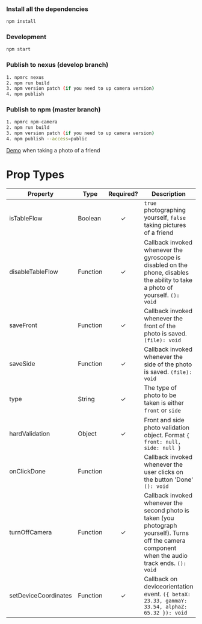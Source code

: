 ### Install all the dependencies 
```sh
npm install
```

### Development
```sh
npm start 
```

### Publish to nexus (develop branch)
```sh
1. npmrc nexus
2. npm run build 
3. npm version patch (if you need to up camera version)
4. npm publish
```

### Publish to npm (master branch)
```sh
1. npmrc npm-camera
2. npm run build 
3. npm version patch (if you need to up camera version)
4. npm publish --access=public
```

[Demo](https://codesandbox.io/s/modern-bird-7bztd) when taking a photo of a friend

# Prop Types
| Property | Type | Required? | Description
| ------ | ------ | :------: | ------ |
| isTableFlow | Boolean | ✓ | `true` photographing yourself, `false` taking pictures of a friend |
| disableTableFlow | Function | ✓ | Callback invoked whenever the gyroscope is disabled on the phone, disables the ability to take a photo of yourself. `(): void` |
| saveFront | Function | ✓ | Callback invoked whenever the front of the photo is saved. `(file): void` |
| saveSide | Function | ✓ | Callback invoked whenever the side of the photo is saved. `(file): void` |
| type | String | ✓ | The type of photo to be taken is either `front` or `side` |
| hardValidation | Object | ✓ | Front and side photo validation object. Format `{ front: null, side: null }` |
| onClickDone | Function || Callback invoked whenever the user clicks on the button 'Done' `(): void` |
| turnOffCamera | Function | ✓ | Callback invoked whenever the second photo is taken (you photograph yourself). Turns off the camera component when the audio track ends. `(): void` |
| setDeviceCoordinates | Function | ✓ | Callback on deviceorientation event. `({ betaX: 23.33, gammaY: 33.54, alphaZ: 65.32 }): void` |
